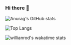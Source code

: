 ### Hi there 👋
![Anurag's GitHub stats](https://github-readme-stats.vercel.app/api?username=DEV-SeungHwanJeon&hide=stars,prs,issues&show_icons=true&theme=react)

![Top Langs](https://github-readme-stats.vercel.app/api/top-langs/?username=DEV-SeungHwanJeon&layout=compact)

![willianrod's wakatime stats](https://github-readme-stats.vercel.app/api/wakatime?username=SeungHwanJeon)

<!--
**DEV-SeungHwanJeon/DEV-SeungHwanJeon** is a ✨ _special_ ✨ repository because its `README.md` (this file) appears on your GitHub profile.


Here are some ideas to get you started:

- 🔭 I’m currently working on ...
- 🌱 I’m currently learning ...
- 👯 I’m looking to collaborate on ...
- 🤔 I’m looking for help with ...
- 💬 Ask me about ...
- 📫 How to reach me: ...
- 😄 Pronouns: ...
- ⚡ Fun fact: ...
-->
